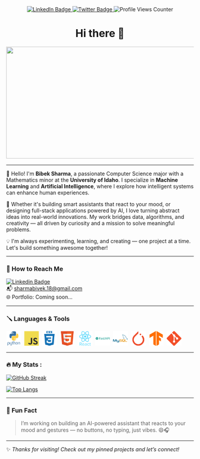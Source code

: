 <div align="center">
  <div id="badges">
    <a href="https://www.linkedin.com/in/bibek-sharma-5b382a152/">
      <img src="https://img.shields.io/badge/LinkedIn-blue?style=flat&logo=linkedin" alt="LinkedIn Badge"/>
    </a>
    <a href="https://x.com/sharma_biv4149">
      <img src="https://img.shields.io/badge/Twitter-blue?style=flat&logo=twitter" alt="Twitter Badge"/>
    </a>
    <img src="https://komarev.com/ghpvc/?username=Bibek246&style=flat-square&color=blue" alt="Profile Views Counter"/>
  </div>
</div>

<h1 align="center">Hi there 👋</h1>

<div align="center">
  <img src="https://media.giphy.com/media/qgQUggAC3Pfv687qPC/giphy.gif" width="600" height="300"/>
</div>

---

👋 Hello! I'm **Bibek Sharma**, a passionate Computer Science major with a Mathematics minor at the **University of Idaho**. I specialize in **Machine Learning** and **Artificial Intelligence**, where I explore how intelligent systems can enhance human experiences.

🧞 Whether it's building smart assistants that react to your mood, or designing full-stack applications powered by AI, I love turning abstract ideas into real-world innovations. My work bridges data, algorithms, and creativity — all driven by curiosity and a mission to solve meaningful problems.

💡 I'm always experimenting, learning, and creating — one project at a time. Let's build something awesome together!

---

### 🔗 How to Reach Me

[![Linkedin Badge](https://img.shields.io/badge/-Bibek%20Sharma-blue?style=flat&logo=Linkedin&logoColor=white)](https://www.linkedin.com/in/bibeksharma)  
📬 sharmabivek.18@gmail.com  
🌐 Portfolio: Coming soon...

---

### 🪛 Languages & Tools

<div>
  <img src="https://github.com/devicons/devicon/blob/master/icons/python/python-original-wordmark.svg" title="Python" alt="Python" width="40" height="40"/>&nbsp;
  <img src="https://github.com/devicons/devicon/blob/master/icons/javascript/javascript-original.svg" title="JavaScript" alt="JavaScript" width="40" height="40"/>&nbsp;
  <img src="https://github.com/devicons/devicon/blob/master/icons/css3/css3-plain-wordmark.svg"  title="CSS3" alt="CSS" width="40" height="40"/>&nbsp;
  <img src="https://github.com/devicons/devicon/blob/master/icons/html5/html5-original.svg" title="HTML5" alt="HTML" width="40" height="40"/>&nbsp;
  <img src="https://github.com/devicons/devicon/blob/master/icons/react/react-original-wordmark.svg" title="React" alt="React" width="40" height="40"/>&nbsp;
  <img src="https://github.com/devicons/devicon/blob/master/icons/fastapi/fastapi-original-wordmark.svg" title="FastAPI" alt="FastAPI" width="40" height="40"/>&nbsp;
  <img src="https://github.com/devicons/devicon/blob/master/icons/mysql/mysql-original-wordmark.svg" title="MySQL"  alt="MySQL" width="40" height="40"/>&nbsp;
  <img src="https://github.com/devicons/devicon/blob/master/icons/pytorch/pytorch-original.svg" title="PyTorch" alt="PyTorch" width="40" height="40"/>&nbsp;
  <img src="https://github.com/devicons/devicon/blob/master/icons/tensorflow/tensorflow-original.svg" title="TensorFlow" alt="TensorFlow" width="40" height="40"/>&nbsp;
  <img src="https://github.com/devicons/devicon/blob/master/icons/git/git-original.svg" title="Git" alt="Git" width="40" height="40"/>
</div>

---

### 🔥 My Stats : 

[![GitHub Streak](http://github-readme-streak-stats.herokuapp.com?user=Bibek246&theme=shades-of-purple&border_radius=4.6&mode=weekly)](https://git.io/streak-stats)

[![Top Langs](https://github-readme-stats.vercel.app/api/top-langs/?username=Bibek246&layout=compact&theme=vision-friendly-dark)](https://github.com/anuraghazra/github-readme-stats)

---

### 🧠 Fun Fact

> I’m working on building an AI-powered assistant that reacts to your mood and gestures — no buttons, no typing, just vibes. 😄🎧

---

✨ *Thanks for visiting! Check out my pinned projects and let’s connect!*
